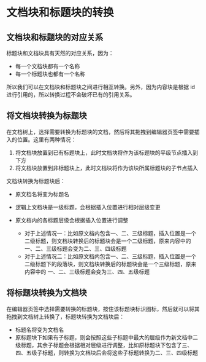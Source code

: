 # 文档块和标题块的转换

## 文档块和标题块的对应关系

标题块和文档块具有天然的对应关系，因为：

* 每一个文档块都有一个名称
* 每一个标题块也都有一个名称

所以我们可以在文档块和标题块之间进行相互转换。另外，因为内容块是根据 id 进行引用的，所以转换过程不会破坏已有的引用关系。

## 将文档块转换为标题块

在文档树上，选择需要转换为标题块的文档，然后将其拖拽到编辑器页签中需要插入的位置。这里有两种情况：

1. 将文档块放置到已有标题块上，此时文档块将作为该标题块的平级节点插入到下方
2. 将文档块放置到非标题块上，此时文档块将作为该块所属标题块的子节点插入

文档块转换为标题块后：

* 原文档名将变为标题名
* 逻辑上文档块是一级标题，会根据插入位置进行相对层级变更
* 原文档内的各标题层级会根据插入位置进行调整

  * 对于上述情况一：比如原文档内包含一、二、三级标题，插入位置是一个二级标题，则文档块转换后的标题块会是一个二级标题，原来内容中的一、二、三级标题会变为二、三、四级标题
  * 对于上述情况二：比如原文档内包含一、二、三级标题，插入位置是一个二级标题下的段落块，则文档块转换后的标题块会是一个三级标题，原来内容中的 一、二、三级标题会变为三、四、五级标题

## 将标题块转换为文档块

在编辑器页签中选择需要转换的标题块，按住该标题块标识图标，然后就可以将其拖拽到文档树上转换了，标题块转换为文档块后：

* 标题名将变为文档名
* 原标题块下如果有子标题，则会按照这些子标题中最大的层级作为新文档中二级标题，其余子标题会根据相对层级进行调整，比如原标题块下包含了三、四、五级子标题，则转换为文档块后会将这些子标题转换为二、三、四级标题
